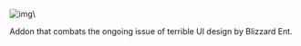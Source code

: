 ![img](https://i.imgur.com/5hzIEww.png)\

Addon that combats the ongoing issue of terrible UI design by Blizzard Ent.
